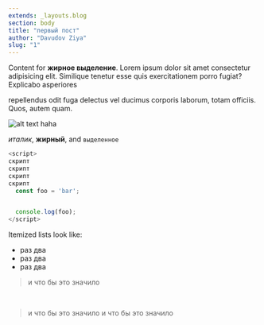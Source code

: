 ```yaml
---
extends: _layouts.blog
section: body
title: "первый пост"
author: "Davudov Ziya"
slug: "1"
---
```



Content for **жирное выделение**. Lorem ipsum dolor sit amet consectetur adipisicing elit. Similique tenetur esse quis exercitationem porro fugiat? Explicabo asperiores
&nbsp;

 repellendus odit fuga delectus vel ducimus corporis laborum, totam officiis. Quos, autem quam.

 ![alt text haha](/assets/images/jigsaw.png "title")

*италик*, **жирный**, and `выделенное`

```js
<script>
скрипт
скрипт
скрипт
скрипт
  const foo = 'bar';


  console.log(foo);
</script>

```

Itemized lists look like:

  * раз два
  * раз два
  * раз два

> и что бы это значило

<!-- вертикальный разрыв строк -->
<!-- пустая строка -->
&nbsp;
<!-- пустая строка -->

> и что бы это значило
> и что бы это значило



